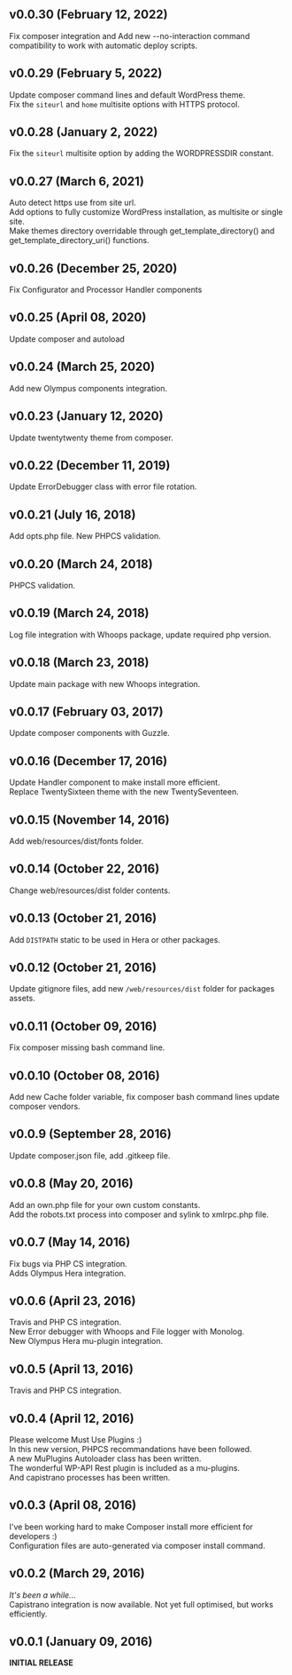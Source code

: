 ## v0.0.30 (February 12, 2022)
Fix composer integration and Add new --no-interaction command compatibility to work with automatic deploy scripts.

## v0.0.29 (February 5, 2022)
Update composer command lines and default WordPress theme.  
Fix the `siteurl` and `home` multisite options with HTTPS protocol.

## v0.0.28 (January 2, 2022)
Fix the `siteurl` multisite option by adding the WORDPRESSDIR constant.

## v0.0.27 (March 6, 2021)
Auto detect https use from site url.  
Add options to fully customize WordPress installation, as multisite or single site.  
Make themes directory overridable through get_template_directory() and get_template_directory_uri() functions.

## v0.0.26 (December 25, 2020)
Fix Configurator and Processor Handler components

## v0.0.25 (April 08, 2020)
Update composer and autoload

## v0.0.24 (March 25, 2020)
Add new Olympus components integration.

## v0.0.23 (January 12, 2020)
Update twentytwenty theme from composer.

## v0.0.22 (December 11, 2019)
Update ErrorDebugger class with error file rotation.

## v0.0.21 (July 16, 2018)
Add opts.php file.
New PHPCS validation.

## v0.0.20 (March 24, 2018)
PHPCS validation.

## v0.0.19 (March 24, 2018)
Log file integration with Whoops package, update required php version.

## v0.0.18 (March 23, 2018)
Update main package with new Whoops integration.

## v0.0.17 (February 03, 2017)
Update composer components with Guzzle.

## v0.0.16 (December 17, 2016)
Update Handler component to make install more efficient.  
Replace TwentySixteen theme with the new TwentySeventeen.

## v0.0.15 (November 14, 2016)
Add web/resources/dist/fonts folder.

## v0.0.14 (October 22, 2016)
Change web/resources/dist folder contents.

## v0.0.13 (October 21, 2016)
Add `DISTPATH` static to be used in Hera or other packages.

## v0.0.12 (October 21, 2016)
Update gitignore files, add new `/web/resources/dist` folder for packages assets.

## v0.0.11 (October 09, 2016)
Fix composer missing bash command line.

## v0.0.10 (October 08, 2016)
Add new Cache folder variable, fix composer bash command lines update composer vendors.

## v0.0.9 (September 28, 2016)
Update composer.json file, add .gitkeep file.

## v0.0.8 (May 20, 2016)
Add an own.php file for your own custom constants.  
Add the robots.txt process into composer and sylink to xmlrpc.php file.

## v0.0.7 (May 14, 2016)
Fix bugs via PHP CS integration.  
Adds Olympus Hera integration.

## v0.0.6 (April 23, 2016)
Travis and PHP CS integration.  
New Error debugger with Whoops and File logger with Monolog.  
New Olympus Hera mu-plugin integration.

## v0.0.5 (April 13, 2016)
Travis and PHP CS integration.

## v0.0.4 (April 12, 2016)
Please welcome Must Use Plugins :)  
In this new version, PHPCS recommandations have been followed.  
A new MuPlugins Autoloader class has been written.  
The wonderful WP-API Rest plugin is included as a mu-plugins.  
And capistrano processes has been written.

## v0.0.3 (April 08, 2016)
I've been working hard to make Composer install more efficient for developers :)  
Configuration files are auto-generated via composer install command.

## v0.0.2 (March 29, 2016)
_It's been a while..._  
Capistrano integration is now available. Not yet full optimised, but works efficiently.

## v0.0.1 (January 09, 2016)
**INITIAL RELEASE**
